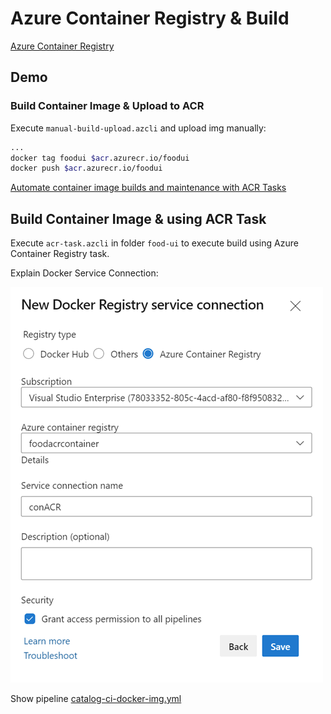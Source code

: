 # Azure Container Registry & Build

[Azure Container Registry](https://docs.microsoft.com/en-us/azure/container-registry/)

## Demo

### Build Container Image & Upload to ACR

Execute `manual-build-upload.azcli` and upload img manually:

```bash
...
docker tag foodui $acr.azurecr.io/foodui
docker push $acr.azurecr.io/foodui
```

[Automate container image builds and maintenance with ACR Tasks](https://docs.microsoft.com/en-us/azure/container-registry/container-registry-tasks-overview)

## Build Container Image & using ACR Task

Execute `acr-task.azcli` in folder `food-ui` to execute build using Azure Container Registry task.

Explain Docker Service Connection:

![ac-arc](_images/sc-acr.png)

Show pipeline [catalog-ci-docker-img.yml](https://github.com/arambazamba/food-app/blob/master/deploy/az-pipelines/catalog-ci-docker-img.yml)